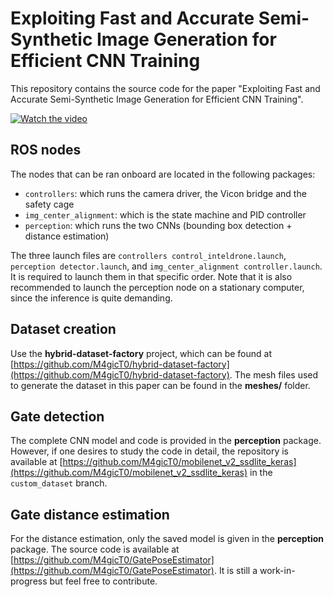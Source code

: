 # Exploiting Fast and Accurate Semi-Synthetic Image Generation for Efficient CNN Training

This repository contains the source code for the paper "Exploiting Fast and
Accurate Semi-Synthetic Image Generation for Efficient CNN Training". 

[![Watch the video](https://img.youtube.com/vi/U4LolcYm44w/maxresdefault.jpg)](https://youtu.be/U4LolcYm44w)

## ROS nodes

The nodes that can be ran onboard are located in the following packages:

- `controllers`: which runs the camera driver, the Vicon bridge and the safety cage
- `img_center_alignment`: which is the state machine and PID controller
- `perception`: which runs the two CNNs (bounding box detection + distance estimation)

The three launch files are `controllers control_inteldrone.launch`,
`perception detector.launch`, and `img_center_alignment controller.launch`.
It is required to launch them in that specific order. Note that it is also
recommended to launch the perception node on a stationary computer, since the
inference is quite demanding.

## Dataset creation

Use the **hybrid-dataset-factory** project, which can be found at
[https://github.com/M4gicT0/hybrid-dataset-factory](https://github.com/M4gicT0/hybrid-dataset-factory).
The mesh files used to generate the dataset in this paper can be found in the
**meshes/** folder.

## Gate detection

The complete CNN model and code is provided in the **perception** package.
However, if one desires to study the code in detail, the repository is
available at
[https://github.com/M4gicT0/mobilenet_v2_ssdlite_keras](https://github.com/M4gicT0/mobilenet_v2_ssdlite_keras)
in the `custom_dataset` branch.


## Gate distance estimation

For the distance estimation, only the saved model is given in the
**perception** package. The source code is available at
[https://github.com/M4gicT0/GatePoseEstimator](https://github.com/M4gicT0/GatePoseEstimator).
It is still a work-in-progress but feel free to contribute.
